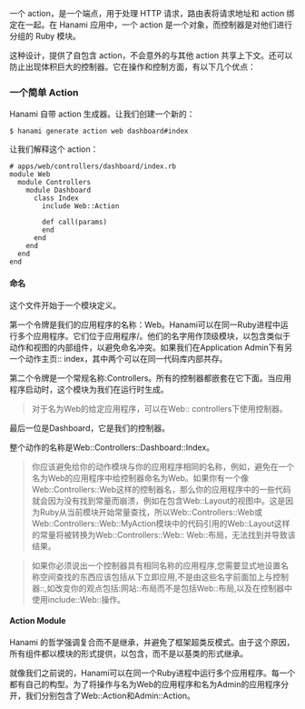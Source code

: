 一个 action，是一个端点，用于处理 HTTP 请求，路由表将请求地址和 action 绑定在一起。在 Hanami 应用中，一个 action 是一个对象，而控制器是对他们进行分组的 Ruby 模块。



这种设计，提供了自包含 action，不会意外的与其他 action 共享上下文。还可以防止出现体积巨大的控制器。它在操作和控制方面，有以下几个优点：



### 一个简单 Action



Hanami 自带 action 生成器。让我们创建一个新的：



```
$ hanami generate action web dashboard#index
```



让我们解释这个 action：



```
# apps/web/controllers/dashboard/index.rb
module Web
  module Controllers
    module Dashboard
      class Index
        include Web::Action

        def call(params)
        end
      end
    end
  end
end
```



#### 命名



这个文件开始于一个模块定义。



第一个令牌是我们的应用程序的名称：Web。Hanami可以在同一Ruby进程中运行多个应用程序。它们位于应用程序/。他们的名字用作顶级模块，以包含类似于动作和视图的内部组件，以避免命名冲突。如果我们在Application Admin下有另一个动作主页:: index，其中两个可以在同一代码库内部共存。



第二个令牌是一个常规名称:Controllers。所有的控制器都嵌套在它下面。当应用程序启动时，这个模块为我们在运行时生成。



> 对于名为Web的给定应用程序，可以在Web:: controllers下使用控制器。



最后一位是Dashboard，它是我们的控制器。



整个动作的名称是Web::Controllers::Dashboard::Index。



> 你应该避免给你的动作模块与你的应用程序相同的名称，例如，避免在一个名为Web的应用程序中给控制器命名为Web。如果你有一个像Web::Controllers::Web这样的控制器名，那么你的应用程序中的一些代码就会因为没有找到常量而崩溃，例如在包含Web::Layout的视图中。这是因为Ruby从当前模块开始常量查找，所以Web::Controllers::Web或Web::Controllers::Web::MyAction模块中的代码引用的Web::Layout这样的常量将被转换为Web::Controllers::Web:: Web::布局，无法找到并导致该结果。



> 如果你必须说出一个控制器具有相同名称的应用程序,您需要显式地设置名称空间查找的东西应该包括从下立即应用,不是由这些名字前面加上与控制器::,如改变你的观点包括:网站::布局而不是包括Web::布局,以及在控制器中使用include::Web::操作。



#### Action Module



Hanami 的哲学强调复合而不是继承，并避免了框架超类反模式。由于这个原因，所有组件都以模块的形式提供，以包含，而不是以基类的形式继承。



就像我们之前说的，Hanami可以在同一个Ruby进程中运行多个应用程序。每一个都有自己的构型。为了将操作与名为Web的应用程序和名为Admin的应用程序分开，我们分别包含了Web::Action和Admin::Action。



